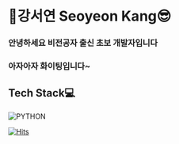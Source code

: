 # 🐸강서연 Seoyeon Kang😎
### 안녕하세요 비전공자 출신 초보 개발자입니다
### 아자아자 화이팅입니다~

## Tech Stack💻
![PYTHON](https://img.shields.io/badge/Python-3776AB?style=for-the-badge&logo=python&logoColor=white)


[![Hits](https://hits.seeyoufarm.com/api/count/incr/badge.svg?url=https%3A%2F%2Fgithub.com%2Fseo-yeon-kang&count_bg=%23D3E171&title_bg=%235D8E3E&icon=&icon_color=%23AEE996&title=hits&edge_flat=false)](https://hits.seeyoufarm.com)

